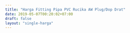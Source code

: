 ```yaml
---
title: "Harga Fitting Pipa PVC Rucika AW Plug/Dop Drat"
date: 2019-05-07T00:20:02+07:00
draft: false
layout: "single-harga"
---
```


